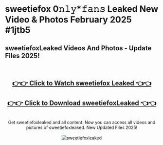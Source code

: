 # sweetiefox 0𝚗𝚕𝚢*𝚏𝚊𝚗𝚜 Leaked New Video & Photos February 2025 #1jtb5

<h2>sweetiefoxLeaked Videos And Photos - Update Files 2025!</h2>
<br>
<div align="center">
<h2><a href="https://mediaupload.pro?title=sweetiefox&ref=11F" rel="nofollow">👉👉 Click to Watch sweetiefox Leaked 👈👈</a></h2>
<h2><a href="https://mediaupload.pro?title=sweetiefox&ref=11F" rel="nofollow">👉👉 Click to Download sweetiefoxLeaked 👈👈</a></h2>
<br>
Get sweetiefoxleaked and all content. Now you can access all videos and pictures of sweetiefoxleaked. New Updated Files 2025!
<br>
<br>
<a href="https://mediaupload.pro?title=sweetiefox&ref=11F" rel="nofollow" data-target="animated-image.originalLink"><img src="https://i.ibb.co/Gkj2r4b/banner.png" alt="sweetiefoxleaked" style="max-width: 100%; display: inline-block;" data-target="animated-image.originalImage"></a>
</div>
<br>

